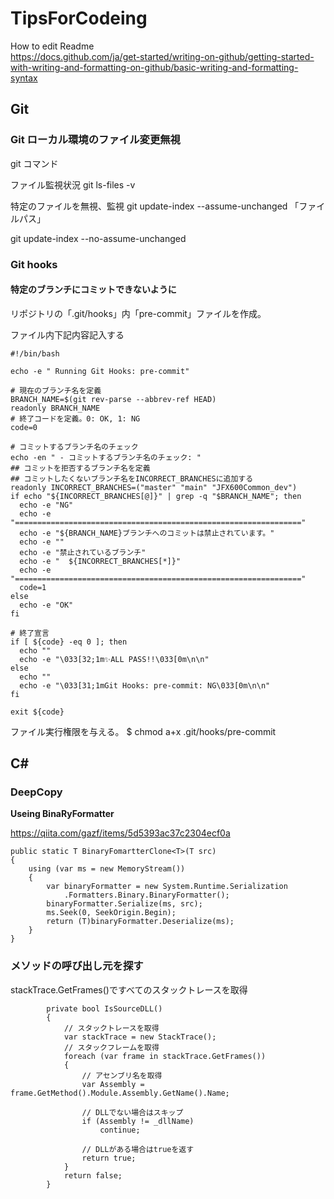 # TipsForCodeing

How to edit Readme\
https://docs.github.com/ja/get-started/writing-on-github/getting-started-with-writing-and-formatting-on-github/basic-writing-and-formatting-syntax

## Git

### Git ローカル環境のファイル変更無視
git コマンド

ファイル監視状況
git ls-files -v

特定のファイルを無視、監視
git update-index --assume-unchanged 「ファイルパス」

git update-index --no-assume-unchanged


### Git hooks

#### 特定のブランチにコミットできないように

リポジトリの「.git/hooks」内「pre-commit」ファイルを作成。

ファイル内下記内容記入する
```
#!/bin/bash

echo -e " Running Git Hooks: pre-commit"

# 現在のブランチ名を定義
BRANCH_NAME=$(git rev-parse --abbrev-ref HEAD)
readonly BRANCH_NAME
# 終了コードを定義。0: OK, 1: NG
code=0

# コミットするブランチ名のチェック
echo -en " - コミットするブランチ名のチェック: "
## コミットを拒否するブランチ名を定義
## コミットしたくないブランチ名をINCORRECT_BRANCHESに追加する
readonly INCORRECT_BRANCHES=("master" "main" "JFX600Common_dev")
if echo "${INCORRECT_BRANCHES[@]}" | grep -q "$BRANCH_NAME"; then
  echo -e "NG"
  echo -e "================================================================"
  echo -e "${BRANCH_NAME}ブランチへのコミットは禁止されています。"
  echo -e ""
  echo -e "禁止されているブランチ"
  echo -e "  ${INCORRECT_BRANCHES[*]}"
  echo -e "================================================================"
  code=1
else
  echo -e "OK"
fi

# 終了宣言
if [ ${code} -eq 0 ]; then
  echo ""
  echo -e "\033[32;1m✨ALL PASS!!\033[0m\n\n"
else
  echo ""
  echo -e "\033[31;1mGit Hooks: pre-commit: NG\033[0m\n\n"
fi

exit ${code}

```

ファイル実行権限を与える。
$ chmod a+x .git/hooks/pre-commit



## C#

### DeepCopy

**Useing BinaRyFormatter**

https://qiita.com/gazf/items/5d5393ac37c2304ecf0a

```
public static T BinaryFomartterClone<T>(T src)
{
    using (var ms = new MemoryStream())
    {
        var binaryFormatter = new System.Runtime.Serialization
            .Formatters.Binary.BinaryFormatter();
        binaryFormatter.Serialize(ms, src);
        ms.Seek(0, SeekOrigin.Begin);
        return (T)binaryFormatter.Deserialize(ms);
    }
}
```

### メソッドの呼び出し元を探す

stackTrace.GetFrames()ですべてのスタックトレースを取得

```
        private bool IsSourceDLL()
        {
            // スタックトレースを取得
            var stackTrace = new StackTrace();
            // スタックフレームを取得
            foreach (var frame in stackTrace.GetFrames())
            {
                // アセンブリ名を取得
                var Assembly = frame.GetMethod().Module.Assembly.GetName().Name;

                // DLLでない場合はスキップ
                if (Assembly != _dllName)
                    continue;

                // DLLがある場合はtrueを返す
                return true;
            }
            return false;
        }
```
